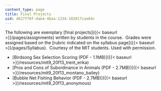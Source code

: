 ```yaml
---
content_type: page
title: Final Projects
uid: d627ff0f-dae4-4baa-1234-102017cae64c
---
```


The following are exemplary [final projects]({{< baseurl >}}/pages/assignments) written by students in the course.  Grades were assigned based on the [rubric indicated on the syllabus page]({{< baseurl >}}/pages/Syllabus).  Courtesy of the MIT students. Used with permission.

*   [Birdsong Sex Selection Scoring (PDF - 1.1MB)]({{< baseurl >}}/resources/mit9_20f13_trent_erika)
*   [Pros and Cons of Subordinance in Animals (PDF - 2.7MB)]({{< baseurl >}}/resources/mit9_20f13_montano_bailey)
*   [Bubble Net Fishing Behavior (PDF - 2.7MB)]({{< baseurl >}}/resources/mit9_20f13_anonymous)